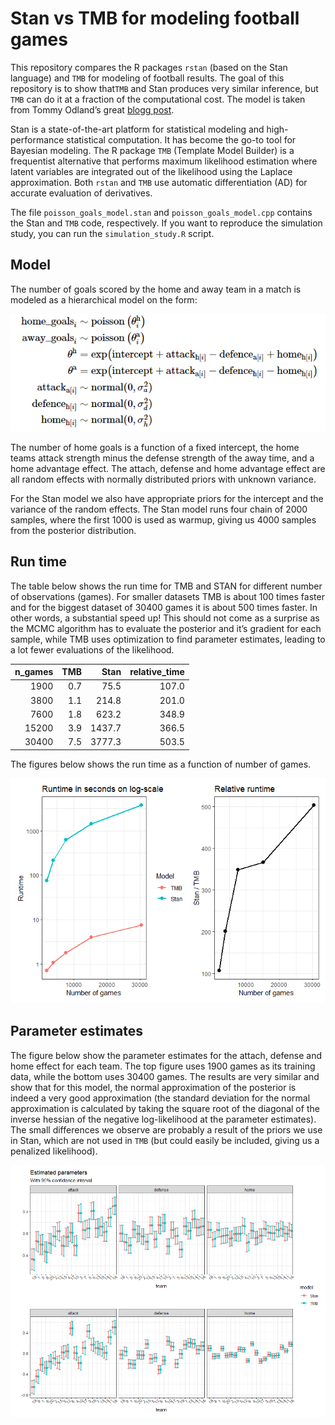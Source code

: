 
<!-- README.md is generated from README.Rmd. Please edit that file -->

# Stan vs TMB for modeling football games

This repository compares the R packages `rstan` (based on the Stan
language) and `TMB` for modeling of football results. The goal of this
repository is to show that`TMB` and Stan produces very similar
inference, but `TMB` can do it at a fraction of the computational cost.
The model is taken from Tommy Odland’s great [blogg
post](https://tommyodland.com/articles/2022/the-2022-norwegian-football-elite-series/).

Stan is a state-of-the-art platform for statistical modeling and
high-performance statistical computation. It has become the go-to tool
for Bayesian modeling. The R package `TMB` (Template Model Builder) is a
frequentist alternative that performs maximum likelihood estimation
where latent variables are integrated out of the likelihood using the
Laplace approximation. Both `rstan` and `TMB` use automatic
differentiation (AD) for accurate evaluation of derivatives.

The file `poisson_goals_model.stan` and `poisson_goals_model.cpp`
contains the Stan and `TMB` code, respectively. If you want to reproduce
the simulation study, you can run the `simulation_study.R` script.

## Model

The number of goals scored by the home and away team in a match is
modeled as a hierarchical model on the form:
<!-- ![](README_files/model.png)<!-- -->

<p align="center">
<img src="README_files/model.png" />
</p>
<!-- $$ -->
<!-- \begin{align} -->
<!-- \text{home_goals}_i &\sim \text{poisson} \left( \theta^\text{h}_i \right) \\ -->
<!-- \text{away_goals}_i &\sim \text{poisson} \left( \theta^\text{a}_i \right) \\ -->
<!-- \theta^\text{h} &= \exp \left( \text{intercept} + \text{attack}_{\text{h}[i]} - \text{defence}_{\text{a}[i]} + \text{home}_{\text{h}[i]} \right) \\ -->
<!-- \theta^\text{a} &= \exp \left( \text{intercept} + -->
<!-- \text{attack}_{\text{a}[i]} - \text{defence}_{\text{h}[i]} - \text{home}_{\text{h}[i]} \right) \\ -->
<!-- \text{attack}_{\text{a}[i]} &\sim \text{normal}(0, \sigma_a^2) \\ -->
<!-- \text{defence}_{\text{h}[i]} &\sim \text{normal}(0, \sigma_d^2) \\ -->
<!-- \text{home}_{\text{h}[i]} &\sim \text{normal}(0, \sigma_h^2) -->
<!-- \end{align} -->
<!-- $$ -->

The number of home goals is a function of a fixed intercept, the home
teams attack strength minus the defense strength of the away time, and a
home advantage effect. The attach, defense and home advantage effect are
all random effects with normally distributed priors with unknown
variance.

For the Stan model we also have appropriate priors for the intercept and
the variance of the random effects. The Stan model runs four chain of
2000 samples, where the first 1000 is used as warmup, giving us 4000
samples from the posterior distribution.

## Run time

The table below shows the run time for TMB and STAN for different number
of observations (games). For smaller datasets TMB is about 100 times
faster and for the biggest dataset of 30400 games it is about 500 times
faster. In other words, a substantial speed up! This should not come as
a surprise as the MCMC algorithm has to evaluate the posterior and it’s
gradient for each sample, while TMB uses optimization to find parameter
estimates, leading to a lot fewer evaluations of the likelihood.

| n_games | TMB |   Stan | relative_time |
|--------:|----:|-------:|--------------:|
|    1900 | 0.7 |   75.5 |         107.0 |
|    3800 | 1.1 |  214.8 |         201.0 |
|    7600 | 1.8 |  623.2 |         348.9 |
|   15200 | 3.9 | 1437.7 |         366.5 |
|   30400 | 7.5 | 3777.3 |         503.5 |

The figures below shows the run time as a function of number of games.

![](README_files/figure-gfm/unnamed-chunk-3-1.png)<!-- -->

## Parameter estimates

The figure below show the parameter estimates for the attach, defense
and home effect for each team. The top figure uses 1900 games as its
training data, while the bottom uses 30400 games. The results are very
similar and show that for this model, the normal approximation of the
posterior is indeed a very good approximation (the standard deviation
for the normal approximation is calculated by taking the square root of
the diagonal of the inverse hessian of the negative log-likelihood at
the parameter estimates). The small differences we observe are probably
a result of the priors we use in Stan, which are not used in `TMB` (but
could easily be included, giving us a penalized likelihood).

![](README_files/figure-gfm/unnamed-chunk-4-1.png)<!-- -->
